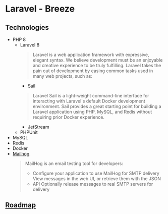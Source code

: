 # Laravel - Breeze

## Technologies

- PHP 8
    - Laravel 8
      > Laravel is a web application framework with expressive, elegant syntax. We believe development must be an enjoyable and creative experience to be truly fulfilling. Laravel takes the pain out of development by easing common tasks used in many web projects, such as:
        - Sail
      > Laravel Sail is a light-weight command-line interface for interacting with Laravel's default Docker development environment. Sail provides a great starting point for building a Laravel application using PHP, MySQL, and Redis without requiring prior Docker experience.
      - JetStream
    - PHPUnit
- MySQL
- Redis
- Docker
- [Mailhog](https://github.com/mailhog/MailHog)
  > MailHog is an email testing tool for developers:
  > - Configure your application to use MailHog for SMTP delivery View messages in the web UI, or retrieve them with the JSON
  > - API Optionally release messages to real SMTP servers for delivery

## [Roadmap](./documentation/Roadmap.md)
